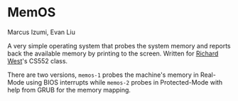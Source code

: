 # MemOS
Marcus Izumi, Evan Liu

A very simple operating system that probes the system memory and reports back the available memory by printing to the screen. Written for [Richard West](https://www.cs.bu.edu/fac/richwest/)'s CS552 class. 

There are two versions, ```memos-1``` probes the machine's memory in Real-Mode using BIOS interrupts while ```memos-2``` probes in Protected-Mode with help from GRUB for the memory mapping. 

